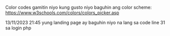 Color codes gamitin niyo kung gusto niyo baguhin ang color scheme:
https://www.w3schools.com/colors/colors_picker.asp

13/11/2023 21:45
yung landing page ay baguhin niyo na lang sa code line 31 sa login php

